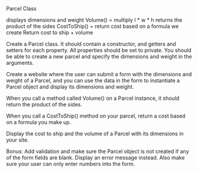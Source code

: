 Parcel Class 


displays dimensions and weight
Volume() = multiply  l * w * h returns the product of the sides
CostToShip() = return cost based on a formula we create
Return cost to ship + volume 




Create a Parcel class. It should contain a constructor, and getters and setters for each property. All properties should be set to private. You should be able to create a new parcel and specify the dimensions and weight in the arguments.

Create a website where the user can submit a form with the dimensions and weight of a Parcel, and you can use the data in the form to instantiate a Parcel object and display its dimensions and weight.

When you call a method called Volume() on a Parcel instance, it should return the product of the sides.

When you call a CostToShip() method on your parcel, return a cost based on a formula you make up.

Display the cost to ship and the volume of a Parcel with its dimensions in your site.

Bonus: Add validation and make sure the Parcel object is not created if any of the form fields are blank. Display an error message instead. Also make sure your user can only enter numbers into the form.